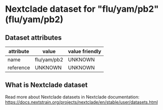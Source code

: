 # Nextclade dataset for "flu/yam/pb2" (flu/yam/pb2)


## Dataset attributes

| attribute            | value                | value friendly                           |
| -------------------- | -------------------- | ---------------------------------------- |
| name                 | flu/yam/pb2          | UNKNOWN                                  |
| reference            | UNKNOWN              | UNKNOWN                                  |


## What is Nextclade dataset

Read more about Nextclade datasets in Nextclade documentation: https://docs.nextstrain.org/projects/nextclade/en/stable/user/datasets.html
